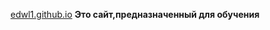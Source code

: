 <a href="https://edwl1.github.io" target="_blank">edwl1.github.io</a>
**Это сайт,предназначенный для обучения**
